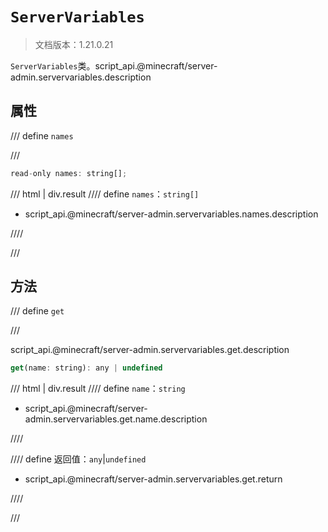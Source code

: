 # `ServerVariables`

> 文档版本：1.21.0.21

`ServerVariables`类。script_api.@minecraft/server-admin.servervariables.description

## 属性

/// define
`names`


///

```js
read-only names: string[];
```

/// html | div.result
//// define
`names`：`string[]`

- script_api.@minecraft/server-admin.servervariables.names.description


////

///


## 方法

/// define
`get`


///

script_api.@minecraft/server-admin.servervariables.get.description

```js
get(name: string): any | undefined
```

/// html | div.result
//// define
`name`：`string`

- script_api.@minecraft/server-admin.servervariables.get.name.description


////

//// define
返回值：`any`|`undefined`

- script_api.@minecraft/server-admin.servervariables.get.return


////

///


